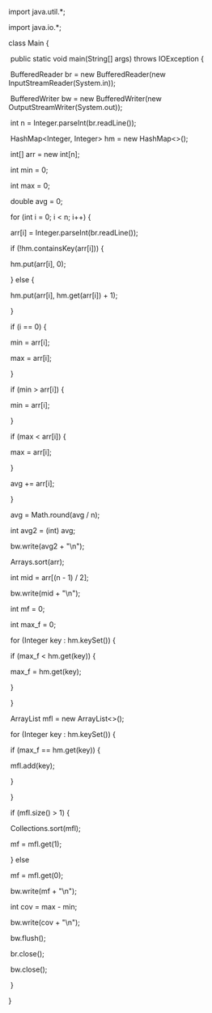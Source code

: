 import java.util.*;

import java.io.*;

class Main {

​    public static void main(String[] args) throws IOException {

​        BufferedReader br = new BufferedReader(new InputStreamReader(System.in));

​        BufferedWriter bw = new BufferedWriter(new OutputStreamWriter(System.out));

​        int n = Integer.parseInt(br.readLine());

​        HashMap<Integer, Integer> hm = new HashMap<>();

​        int[] arr = new int[n];

​        int min = 0;

​        int max = 0;

​        double avg = 0;

​        for (int i = 0; i < n; i++) {

​            arr[i] = Integer.parseInt(br.readLine());

​            if (!hm.containsKey(arr[i])) {

​                hm.put(arr[i], 0);

​            } else {

​                hm.put(arr[i], hm.get(arr[i]) + 1);

​            }

​            if (i == 0) {

​                min = arr[i];

​                max = arr[i];

​            }

​            if (min > arr[i]) {

​                min = arr[i];

​            }

​            if (max < arr[i]) {

​                max = arr[i];

​            }

​            avg += arr[i];

​        }

​        avg = Math.round(avg / n);

​        int avg2 = (int) avg;

​        bw.write(avg2 + "\n");

​        Arrays.sort(arr);

​        int mid = arr[(n - 1) / 2];

​        bw.write(mid + "\n");

​        int mf = 0;

​        int max_f = 0;

​        for (Integer key : hm.keySet()) {

​            if (max_f < hm.get(key)) {

​                max_f = hm.get(key);

​            }

​        }

​        ArrayList<Integer> mfl = new ArrayList<>();

​        for (Integer key : hm.keySet()) {

​            if (max_f == hm.get(key)) {

​                mfl.add(key);

​            }

​        }

​        if (mfl.size() > 1) {

​            Collections.sort(mfl);

​            mf = mfl.get(1);

​        } else

​            mf = mfl.get(0);

​        bw.write(mf + "\n");

​        int cov = max - min;

​        bw.write(cov + "\n");

​        bw.flush();

​        br.close();

​        bw.close();

​    }

}